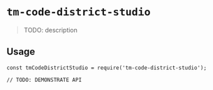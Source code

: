 # `tm-code-district-studio`

> TODO: description

## Usage

```
const tmCodeDistrictStudio = require('tm-code-district-studio');

// TODO: DEMONSTRATE API
```

